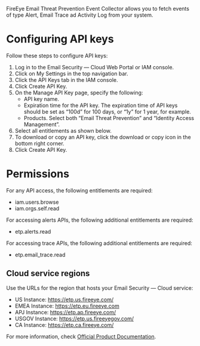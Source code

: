 FireEye Email Threat Prevention Event Collector allows you to fetch events of type Alert, Email Trace ad Activity Log from your system.

# Configuring API keys
Follow these steps to configure API keys:
1. Log in to the Email Security — Cloud Web Portal or IAM console.
2. Click on My Settings in the top navigation bar.
3. Click the API Keys tab in the IAM console.
4. Click Create API Key.
5. On the Manage API Key page, specify the following:
   - API key name.
   - Expiration time for the API key. The expiration time of API keys should be set as “100d” for 100 days, or “1y” for 1 year, for example.
   - Products. Select both “Email Threat Prevention” and “Identity Access Management”.
6. Select all entitlements as shown below.
7. To download or copy an API key, click the download or copy icon in the bottom right corner.
8. Click Create API Key.
   
# Permissions
For any API access, the following entitlements are required:
- iam.users.browse
- iam.orgs.self.read

For accessing alerts APIs, the following additional entitlements are required:
- etp.alerts.read

For accessing trace APIs, the following additional entitlements are required:
- etp.email_trace.read

## Cloud service regions
Use the URLs for the region that hosts your Email Security — Cloud service:

- US Instance: https://etp.us.fireeye.com/
- EMEA Instance: https://etp.eu.fireeye.com
- APJ Instance: https://etp.ap.fireeye.com/
- USGOV Instance: https://etp.us.fireeyegov.com/
- CA Instance: https://etp.ca.fireeye.com/

For more information, check [Official Product Documentation](https://docs.trellix.com/bundle/etp_api/page/UUID-98fd1a2c-382d-130b-00c5-b9be402fe660_1.html#idm44910884288000).